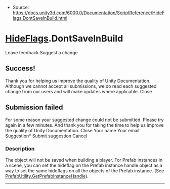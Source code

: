 * Source: https://docs.unity3d.com/6000.0/Documentation/ScriptReference/HideFlags.DontSaveInBuild.html

#  [HideFlags](https://docs.unity3d.com/6000.0/Documentation/ScriptReference/HideFlags.html).DontSaveInBuild
Leave feedback
Suggest a change
## Success!
Thank you for helping us improve the quality of Unity Documentation. Although we cannot accept all submissions, we do read each suggested change from our users and will make updates where applicable.
Close
## Submission failed
For some reason your suggested change could not be submitted. Please <a>try again</a> in a few minutes. And thank you for taking the time to help us improve the quality of Unity Documentation.
Close
Your name Your email Suggestion* Submit suggestion
Cancel
### Description
The object will not be saved when building a player.
For Prefab instances in a scene, you can set the hideflag on the Prefab instance handle object as a way to set the same hideflags on all the objects of the Prefab instance. (See [PrefabUtility.GetPrefabInstanceHandle](https://docs.unity3d.com/6000.0/Documentation/ScriptReference/PrefabUtility.GetPrefabInstanceHandle.html)).
* * *
